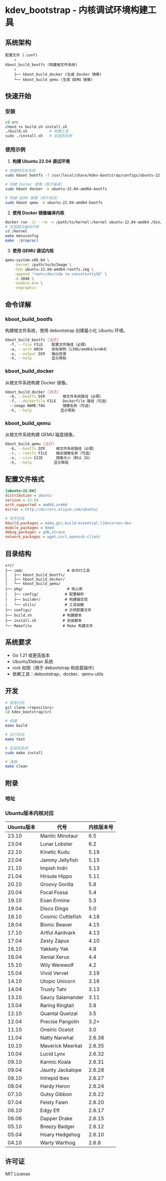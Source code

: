 # kdev_bootstrap - 内核调试环境构建工具

## 系统架构

```
配置文件 (.conf)
    ↓
kboot_build_bootfs (构建根文件系统)
    ↓
    ├── kboot_build_docker (生成 Docker 镜像)
    └── kboot_build_qemu (生成 QEMU 镜像)
```

## 快速开始

### 安装

```bash
cd src
chmod +x build.sh install.sh
./build.sh          # 构建工具
sudo ./install.sh   # 安装到系统
```

### 使用示例

1. **构建 Ubuntu 22.04 调试环境**

```bash
# 构建根文件系统
sudo kboot bootfs -f /usr/local/share/kdev-bootstrap/configs/ubuntu-22.04.conf -a amd64

# 构建 Docker 镜像（用于编译）
sudo kboot docker -b ubuntu-22.04-amd64-bootfs

# 构建 QEMU 镜像（用于调试）
sudo kboot qemu -b ubuntu-22.04-amd64-bootfs
```

2. **使用 Docker 镜像编译内核**

```bash
docker run -it --rm -v /path/to/kernel:/kernel ubuntu-22.04-amd64 /bin/bash
# 在容器内编译内核
cd /kernel
make menuconfig
make -j$(nproc)
```

3. **使用 QEMU 调试内核**

```bash
qemu-system-x86_64 \
    -kernel /path/to/bzImage \
    -hda ubuntu-22.04-amd64-rootfs.img \
    -append "root=/dev/sda rw console=ttyS0" \
    -m 2048 \
    -enable-kvm \
    -nographic
```

## 命令详解

### kboot_build_bootfs

构建根文件系统，使用 debootstrap 创建最小化 Ubuntu 环境。

```bash
kboot_build_bootfs [选项]
  -f, --file FILE    配置文件路径（必需）
  -a, --arch ARCH    目标架构（i386/amd64/arm64）
  -o, --output DIR   输出目录
  -h, --help         显示帮助
```

### kboot_build_docker

从根文件系统构建 Docker 镜像。

```bash
kboot_build_docker [选项]
  -b, --bootfs DIR        根文件系统路径（必需）
  -f, --dockerfile FILE   Dockerfile 路径（可选）
  --image NAME:TAG        镜像名称（可选）
  -h, --help             显示帮助
```

### kboot_build_qemu

从根文件系统构建 QEMU 磁盘镜像。

```bash
kboot_build_qemu [选项]
  -b, --bootfs DIR     根文件系统路径（必需）
  -r, --rootfs FILE    输出镜像名称（可选）
  -s, --size SIZE      镜像大小（默认 2G）
  -h, --help          显示帮助
```

## 配置文件格式

```ini
[ubuntu-22.04]
distribution = ubuntu
version = 22.04
arch_supported = amd64,arm64
mirror = http://mirrors.aliyun.com/ubuntu/

# 软件包组
kbuild_packages = make,gcc,build-essential,libncurses-dev
module_packages = kmod
debug_packages = gdb,strace
network_packages = wget,curl,openssh-client
```

## 目录结构

```
src/
├── cmd/                    # 命令行工具
│   ├── kboot_build_bootfs/
│   ├── kboot_build_docker/
│   └── kboot_build_qemu/
├── pkg/                    # 核心库
│   ├── config/            # 配置解析
│   ├── builder/           # 构建器实现
│   └── utils/             # 工具函数
├── configs/               # 示例配置文件
├── build.sh              # 构建脚本
├── install.sh            # 安装脚本
└── Makefile              # Make 构建文件
```

## 系统要求

- Go 1.21 或更高版本
- Ubuntu/Debian 系统
- root 权限（用于 debootstrap 和挂载操作）
- 依赖工具：debootstrap、docker、qemu-utils

## 开发

```bash
# 获取代码
git clone <repository>
cd kdev_bootstrap/src

# 构建
make build

# 运行测试
make test

# 安装到系统
sudo make install

# 清理
make clean
```

## 附录

### 地址

### Ubuntu版本内核对应

| Ubuntu版本 | 代号              | 内核版本号 |
| ---------- | ---------------   | ---------- |
| 23.10      | Mantic Minotaur   | 6.5        |
| 23.04      | Lunar Lobster     | 6.2        |
| 22.10      | Kinetic Kudu      | 5.19       |
| 22.04      | Jammy Jellyfish   | 5.15       |
| 21.10      | Impish Indri      | 5.13       |
| 21.04      | Hirsute Hippo     | 5.11       |
| 20.10      | Groovy Gorilla    | 5.8        |
| 20.04      | Focal Fossa       | 5.4        |
| 19.10      | Eoan Ermine       | 5.3        |
| 19.04      | Disco Dingo       | 5.0        |
| 18.10      | Cosmic Cuttlefish | 4.18       |
| 18.04      | Bionic Beaver     | 4.15       |
| 17.10      | Artful Aardvark   | 4.13       |
| 17.04      | Zesty Zapus       | 4.10       |
| 16.10      | Yakkety Yak       | 4.8        |
| 16.04      | Xenial Xerus      | 4.4        |
| 15.10      | Wily Werewolf     | 4.2        |
| 15.04      | Vivid Vervet      | 3.19       |
| 14.10      | Utopic Unicorn    | 3.16       |
| 14.04      | Trusty Tahr       | 3.13       |
| 13.10      | Saucy Salamander  | 3.11       |
| 13.04      | Raring Ringtail   | 3.8        |
| 12.10      | Quantal Quetzal   | 3.5        |
| 12.04      | Precise Pangolin  | 3.2+       |
| 11.10      | Oneiric Ocelot    | 3.0        |
| 11.04      | Natty Narwhal     | 2.6.38     |
| 10.10      | Maverick Meerkat  | 2.6.35     |
| 10.04      | Lucid Lynx        | 2.6.32     |
| 09.10      | Karmic Koala      | 2.6.31     |
| 09.04      | Jaunty Jackalope  | 2.6.28     |
| 08.10      | Intrepid Ibex     | 2.6.27     |
| 08.04      | Hardy Heron       | 2.6.24     |
| 07.10      | Gutsy Gibbon      | 2.6.22     |
| 07.04      | Feisty Fawn       | 2.6.20     |
| 06.10      | Edgy Eft          | 2.6.17     |
| 06.06      | Dapper Drake      | 2.6.15     |
| 05.10      | Breezy Badger     | 2.6.12     |
| 05.04      | Hoary Hedgehog    | 2.6.10     |
| 04.10      | Warty Warthog     | 2.6.8      |

## 许可证

MIT License


